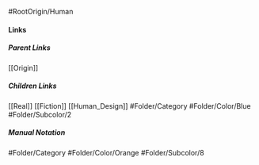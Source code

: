 #RootOrigin/Human
#### Links
##### Parent Links
[[Origin]]
##### Children Links
[[Real]]
[[Fiction]]
[[Human_Design]]
#Folder/Category
#Folder/Color/Blue
#Folder/Subcolor/2
##### Manual Notation
#Folder/Category 
#Folder/Color/Orange
#Folder/Subcolor/8

